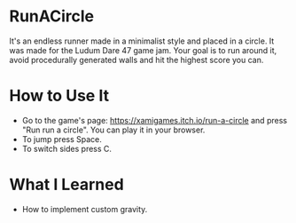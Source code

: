 # RunACircle

It's an endless runner made in a minimalist style and placed in a circle. It was made for the Ludum Dare 47 game jam. Your goal is to run around it, avoid procedurally generated walls and hit the highest score you can.

# How to Use It

- Go to the game's page: <https://xamigames.itch.io/run-a-circle> and press "Run run a circle". You can play it in your browser.
- To jump press Space.
- To switch sides press C.

# What I Learned

- How to implement custom gravity.
